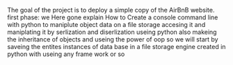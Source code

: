 The goal of the project is to deploy a simple copy of the AirBnB website.\
first phase:
we Here gone explain How to Create a console command line with python to maniplute object data on a file storage accesing it and maniplating it by serlization and diserlization useing python also makeing the inheritance of objects and useing the power of oop so we will start by saveing the entites instances of data base in a file storage engine created in python with useing any frame work or so 
